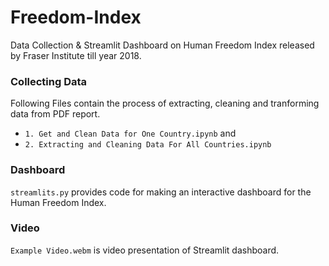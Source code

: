# Freedom-Index
Data Collection &amp; Streamlit Dashboard on Human Freedom Index released by Fraser Institute till year 2018.

### Collecting Data

Following Files contain the process of extracting, cleaning and tranforming data from PDF report.
- ```1. Get and Clean Data for One Country.ipynb``` and 
- ```2. Extracting and Cleaning Data For All Countries.ipynb```
### Dashboard
```streamlits.py``` provides code for making an interactive dashboard for the Human Freedom Index.
### Video

```Example Video.webm``` is video presentation of Streamlit dashboard.
